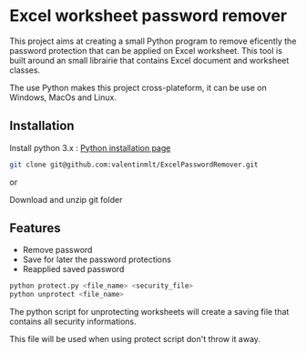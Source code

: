 
# Excel worksheet password remover

This project aims at creating a small Python program to remove eficently the password protection that can be applied on Excel worksheet. 
This tool is built around an small librairie that contains Excel document and worksheet classes.

The use Python makes this project cross-plateform, it can be use on Windows, MacOs and Linux.







## Installation

Install python 3.x : [Python installation page](https://www.python.org/downloads/windows/)

```bash
git clone git@github.com:valentinmlt/ExcelPasswordRemover.git

```
or 

Download and unzip git folder


## Features

- Remove password 
- Save for later the password protections
- Reapplied saved password 


```bash
python protect.py <file_name> <security_file>
python unprotect <file_name>
```

The python script for unprotecting worksheets will create a saving file that contains all security informations. 

This file will be used when using protect script don't throw it away. 

